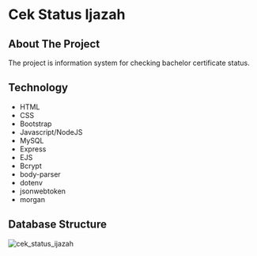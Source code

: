 # Cek Status Ijazah

## About The Project
The project is information system for checking bachelor certificate status.

## Technology
- HTML
- CSS
- Bootstrap
- Javascript/NodeJS
- MySQL
- Express
- EJS
- Bcrypt
- body-parser
- dotenv
- jsonwebtoken
- morgan
  
## Database Structure
![cek_status_ijazah](https://github.com/AndiAnugrahAqsa/cek-status-ijazah/assets/61624464/6ba82751-6b67-4bda-bc7d-bd0b1df7cd37)
